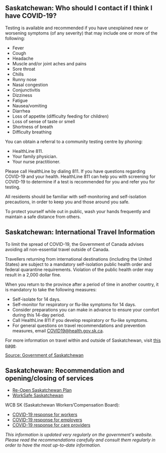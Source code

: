 ## Saskatchewan: Who should I contact if I think I have COVID-19?

Testing is available and recommended if you have unexplained new or worsening symptoms (of any severity) that may include one or more of the following:

- Fever
- Cough
- Headache
- Muscle and/or joint aches and pains
- Sore throat
- Chills
- Runny nose
- Nasal congestion
- Conjunctivitis
- Dizziness
- Fatigue
- Nausea/vomiting
- Diarrhea
- Loss of appetite (difficulty feeding for children)
- Loss of sense of taste or smell
- Shortness of breath
- Difficulty breathing

You can obtain a referral to a community testing centre by phoning:

- HealthLine 811.
- Your family physician.
- Your nurse practitioner.

Please call HealthLine by dialing 811. If you have questions regarding COVID-19 and your health. HealthLine 811 can help you with screening for COVID-19 to determine if a test is recommended for you and refer you for testing.

All residents should be familiar with self-monitoring and self-isolation precautions, in order to keep you and those around you safe.

To protect yourself while out in public, wash your hands frequently and maintain a safe distance from others.

## Saskatchewan: International Travel Information

To limit the spread of COVID-19, the Government of Canada advises avoiding all non-essential travel outside of Canada.

Travellers returning from international destinations (including the United States) are subject to a mandatory self-isolation public health order and federal quarantine requirements. Violation of the public health order may result in a 2,000 dollar fine.

When you return to the province after a period of time in another country, it is mandatory to take the following measures:

- Self-isolate for 14 days.
- Self-monitor for respiratory or flu-like symptoms for 14 days.
- Consider preparations you can make in advance to ensure your comfort during this 14-day period.
- Call HealthLine 811 if you develop respiratory or flu-like symptoms.
- For general questions on travel recommendations and prevention measures, email COVID19@health.gov.sk.ca.

For more information on travel within and outside of Saskatchewan, visit [this page](https://www.saskatchewan.ca/government/health-care-administration-and-provider-resources/treatment-procedures-and-guidelines/emerging-public-health-issues/2019-novel-coronavirus/travel-information).

[Source: Government of Saskatchewan](https://www.saskatchewan.ca/government/health-care-administration-and-provider-resources/treatment-procedures-and-guidelines/emerging-public-health-issues/2019-novel-coronavirus/travel-information)

## Saskatchewan: Recommendation and opening/closing of services

- [Re-Open Saskatchewan Plan](https://www.saskatchewan.ca/government/health-care-administration-and-provider-resources/treatment-procedures-and-guidelines/emerging-public-health-issues/2019-novel-coronavirus/re-open-saskatchewan-plan)
- [WorkSafe Saskatchewan](http://www.worksafesask.ca/covid-19/)

WCB SK (Saskatchewan Workers’Compensation Board):

- [COVID-19 response for workers](http://www.wcbsask.com/workers/information-for-workers-on-covid-19/)
- [COVID-19 response for employers](http://www.wcbsask.com/employers/covid-19-and-the-workplace/?)
- [COVID-19 response for care providers](http://www.wcbsask.com/care-providers/information-for-care-providers-on-covid-19/)

_This information is updated very regularly on the government's website. Please read the recommendations carefully and consult them regularly in order to have the most up-to-date information._
